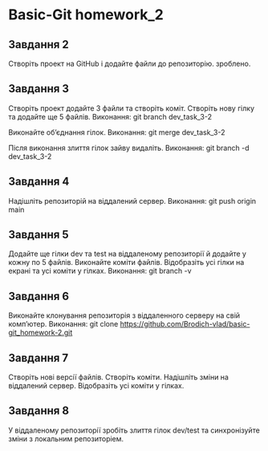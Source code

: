 # Basic-Git homework_2

## Завдання 2
Створіть проект на GitHub і додайте файли до репозиторію. 
зроблено.

## Завдання 3
Створіть проект додайте 3 файли та створіть коміт. 
Створіть нову гілку та додайте ще 5 файлів. 
Виконання: git branch dev_task_3-2

Виконайте об’єднання гілок. 
Виконання: git merge dev_task_3-2

Після виконання злиття гілок зайву видаліть.
Виконання: git branch -d dev_task_3-2

## Завдання 4
Надішліть репозиторій на віддалений сервер.
Виконання: git push origin main

## Завдання 5

Додайте ще гілки dev та test на віддаленому репозиторії й додайте у кожну по 5 файлів. 
Виконайте коміти файлів. 
Відобразіть усі гілки на екрані та усі коміти у гілках.
Виконання: git branch -v

## Завдання 6
Виконайте клонування репозиторія з віддаленного серверу на свій комп’ютер.
Виконання: git clone https://github.com/Brodich-vlad/basic-git_homework-2.git

## Завдання 7
Створіть нові версії файлів. 
Створіть коміти. 
Надішліть зміни на віддалений сервер. 
Відобразіть усі коміти у гілках. 

## Завдання 8
У віддаленому репозиторії зробіть злиття гілок dev/test та синхронізуйте зміни з локальним репозиторіем.